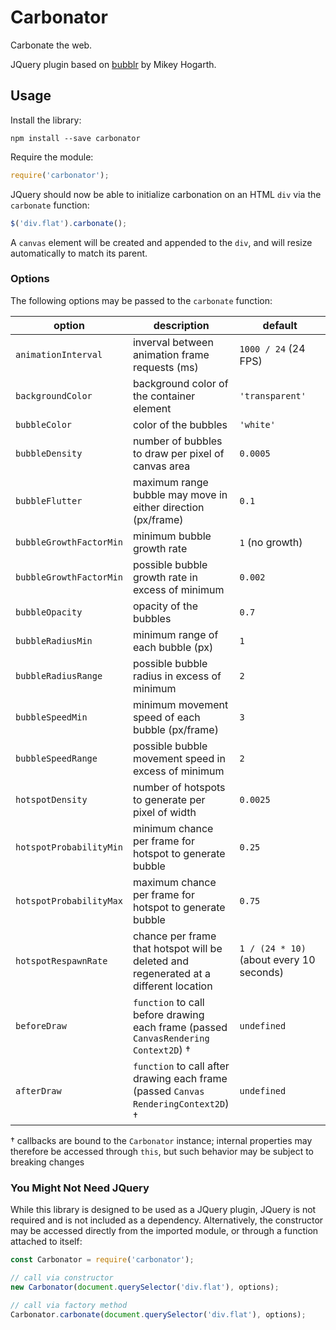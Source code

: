 # Carbonator

Carbonate the web.

JQuery plugin based on [bubblr](https://github.com/mikeyhogarth/bubblr) by Mikey Hogarth.

## Usage

Install the library:

```
npm install --save carbonator
```

Require the module:

```javascript
require('carbonator');
```

JQuery should now be able to initialize carbonation on an HTML `div` via the `carbonate` function:

```javascript
$('div.flat').carbonate();
```

A `canvas` element will be created and appended to the `div`, and will resize automatically to match its parent.

### Options

The following options may be passed to the `carbonate` function:

| option | description | default |
|-|-|-|
| `animationInterval` | inverval between animation frame requests (ms) | `1000 / 24` (24 FPS) |
| `backgroundColor` | background color of the container element | `'transparent'` |
| `bubbleColor` | color of the bubbles | `'white'` |
| `bubbleDensity` | number of bubbles to draw per pixel of canvas area | `0.0005` |
| `bubbleFlutter` | maximum range bubble may move in either direction (px/frame) | `0.1` |
| `bubbleGrowthFactorMin` | minimum bubble growth rate | `1` (no growth) |
| `bubbleGrowthFactorMin` | possible bubble growth rate in excess of minimum | `0.002` |
| `bubbleOpacity` | opacity of the bubbles | `0.7` |
| `bubbleRadiusMin` | minimum range of each bubble (px) | `1` |
| `bubbleRadiusRange` | possible bubble radius in excess of minimum | `2` |
| `bubbleSpeedMin` | minimum movement speed of each bubble (px/frame)| `3` |
| `bubbleSpeedRange` | possible bubble movement speed in excess of minimum | `2` |
| `hotspotDensity` | number of hotspots to generate per pixel of width | `0.0025` |
| `hotspotProbabilityMin` | minimum chance per frame for hotspot to generate bubble | `0.25` |
| `hotspotProbabilityMax` | maximum chance per frame for hotspot to generate bubble | `0.75` |
| `hotspotRespawnRate` | chance per frame that hotspot will be deleted and regenerated at a different location | `1 / (24 * 10)` (about every 10 seconds) |
| `beforeDraw` | `function` to call before drawing each frame (passed `Canvas​Rendering​Context2D`) † | `undefined` |
| `afterDraw` | `function` to call after drawing each frame (passed `Canvas​Rendering​Context2D`) † | `undefined` |

† callbacks are bound to the `Carbonator` instance; internal properties may therefore be accessed through `this`, but such behavior may be subject to breaking changes

### You Might Not Need JQuery

While this library is designed to be used as a JQuery plugin, JQuery is not required and is not included as a dependency.  Alternatively, the constructor may be accessed directly from the imported module, or through a function attached to itself:

```javascript
const Carbonator = require('carbonator');

// call via constructor
new Carbonator(document.querySelector('div.flat'), options);

// call via factory method
Carbonator.carbonate(document.querySelector('div.flat'), options);
```

